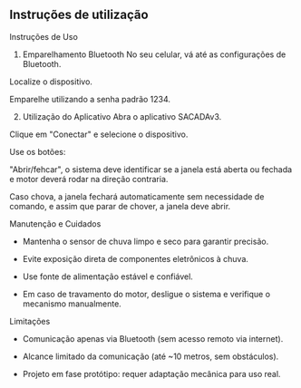 
## Instruções de utilização

Instruções de Uso
1. Emparelhamento Bluetooth
No seu celular, vá até as configurações de Bluetooth.

Localize o dispositivo.

Emparelhe utilizando a senha padrão 1234.

2. Utilização do Aplicativo
Abra o aplicativo SACADAv3.

Clique em "Conectar" e selecione o dispositivo.

Use os botões:

"Abrir/fehcar", o sistema deve identificar se a janela está aberta ou fechada e motor deverá rodar na direção contraria.

Caso chova, a janela fechará automaticamente sem necessidade de comando, e assim que parar de chover, a janela deve abrir.

Manutenção e Cuidados
- Mantenha o sensor de chuva limpo e seco para garantir precisão.

- Evite exposição direta de componentes eletrônicos à chuva.

- Use fonte de alimentação estável e confiável.

- Em caso de travamento do motor, desligue o sistema e verifique o mecanismo manualmente.

Limitações
- Comunicação apenas via Bluetooth (sem acesso remoto via internet).

- Alcance limitado da comunicação (até ~10 metros, sem obstáculos).

- Projeto em fase protótipo: requer adaptação mecânica para uso real.
